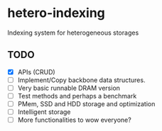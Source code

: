 # hetero-indexing
Indexing system for heterogeneous storages

## TODO
- [x] APIs (CRUD)
- [ ] Implement/Copy backbone data structures.
- [ ] Very basic runnable DRAM version
- [ ] Test methods and perhaps a benchmark
- [ ] PMem, SSD and HDD storage and optimization
- [ ] Intelligent storage
- [ ] More functionalities to wow everyone? 
